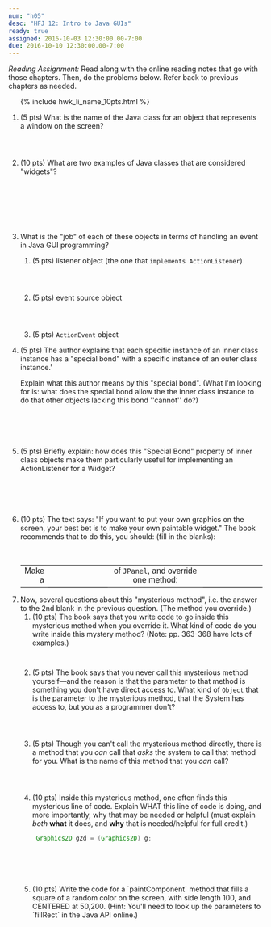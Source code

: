 ```yaml
---
num: "h05"
desc: "HFJ 12: Intro to Java GUIs"
ready: true
assigned: 2016-10-03 12:30:00.00-7:00
due: 2016-10-10 12:30:00.00-7:00
---
```

*Reading Assignment:* Read <span data-hfj="12"></span> along with the online reading notes that go with those chapters. Then, do the problems below.   Refer back to previous chapters as needed.

<ol>

{% include hwk_li_name_10pts.html %}

<li style="margin-bottom:4em;" markdown="1">

(5 pts) What is the name of the Java class for an object that represents a window on the screen?

</li>

<li style="margin-bottom:8em;">

(10 pts) What are two examples of Java classes that are considered "widgets"?

</li>

<li> What is the "job" of each of these objects in terms of handling an event in Java GUI programming?

<ol>

<li style="margin-bottom:4em;" markdown="1">

(5 pts) listener object  (the one that `implements ActionListener`)

</li>

<li style="margin-bottom:4em;" markdown="1">

(5 pts) event source object

</li>

<li style="margin-bottom:0em;" markdown="1">

(5 pts) `ActionEvent` object

</li>

</ol>

<div class="pagebreak" />

</li>

<li style="margin-bottom:6em;" markdown="1">

(5 pts) The author explains that each specific instance of an inner class instance has a "special bond" with a specific instance of an outer class instance.'   

Explain what this author means by this "special bond".  (What I'm looking for is: what does the special bond allow the the inner class instance to do that other objects lacking this bond ''cannot'' do?)

</li>

<li style="margin-bottom:6em;" markdown="1">

(5 pts) Briefly explain: how does  this "Special Bond" property of inner class objects make them particularly useful for implementing an ActionListener for a Widget? 



</li>

<li style="margin-bottom:1em;" markdown="1">

(10 pts) The text says: "If you want to put your own graphics on the screen, your best 
bet is to make your own paintable widget."    The book recommends that to do this, you should: (fill in the blanks): 

<div style="font-family: Arial Narrow, sans-serif;">
<table style="margin-top:3em; width:100%;">
<tr>
<td style="text-align:right; width:10%">Make a </td><td style="border-bottom: 1px solid black; width:25%;">&nbsp;</td>
<td style="text-align:center; width:40%;">of <code>JPanel</code>, and override one method:</td><td style="border-bottom: 1px solid black; width:25%; text-align:left;">&nbsp;</td>
</tr>
</table>
</div>

</li>

<li> Now, several questions about this "mysterious method", i.e. the answer to the 2nd blank in the previous question. (The method you override.)

<ol>

<li style="margin-bottom:3em;" markdown="1">
(10 pts) The book says that you write code to go inside this mysterious method when you override it.  What kind of code do you write inside this mystery method?  (Note: pp. 363-368 have lots of examples.)
</li>

<li style="margin-bottom:4em;" markdown="1">

(5 pts) The book says that you never call this mysterious method yourself&mdash;and the reason is that the parameter to that method is something you don't have direct access to.   What kind of `Object` that is the parameter to the mysterious method, that the System has access to, but you as a programmer don't?



</li>

<li style="margin-bottom:4em;" markdown="1">

(5 pts) Though you can't call the mysterious method directly, there is a method that you *can* call that *asks* the system to call that method for you.  What is the name of this method that you *can* call?

</li>

<li style="margin-bottom:6em;" markdown="1">  

(10 pts) Inside this mysterious method, one often finds this mysterious line of code. Explain WHAT this line of code is doing, and more importantly, why that may be needed or helpful (must explain *both* **what** it does, and **why** that is needed/helpful for full credit.)

```java
 Graphics2D g2d = (Graphics2D) g;
```

</li>

<li style="margin-bottom:5em;" markdown="1">  
(10 pts) Write the code for a `paintComponent` method that fills a square of a random color on the screen, with side length 100, and CENTERED at 50,200.  (Hint: You'll need to look up the parameters to `fillRect` in the Java API online.) 
</li>


</ol>
